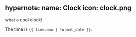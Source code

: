 hypernote:
  name: Clock
  icon: clock.png
---

what a cool clock!

The time is `{{ time.now | format_date }}`.
